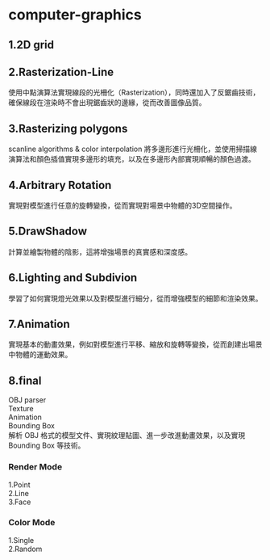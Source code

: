 # computer-graphics
## 1.2D grid
## 2.Rasterization-Line
使用中點演算法實現線段的光柵化（Rasterization），同時還加入了反鋸齒技術，確保線段在渲染時不會出現鋸齒狀的邊緣，從而改善圖像品質。
## 3.Rasterizing polygons
scanline algorithms & color interpolation
將多邊形進行光柵化，並使用掃描線演算法和顏色插值實現多邊形的填充，以及在多邊形內部實現順暢的顏色過渡。
## 4.Arbitrary Rotation
實現對模型進行任意的旋轉變換，從而實現對場景中物體的3D空間操作。
## 5.DrawShadow
計算並繪製物體的陰影，這將增強場景的真實感和深度感。
## 6.Lighting and Subdivion
學習了如何實現燈光效果以及對模型進行細分，從而增強模型的細節和渲染效果。
## 7.Animation
實現基本的動畫效果，例如對模型進行平移、縮放和旋轉等變換，從而創建出場景中物體的運動效果。
## 8.final
OBJ parser  
Texture  
Animation  
Bounding Box  
解析 OBJ 格式的模型文件、實現紋理貼圖、進一步改進動畫效果，以及實現 Bounding Box 等技術。
### Render Mode
1.Point  
2.Line  
3.Face  
### Color Mode
1.Single  
2.Random  
